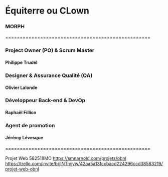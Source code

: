 # Équiterre ou CLown

### MORPH

==================================================

### **Project Owner (PO) & Scrum Master**
#### Philippe Trudel

### **Designer & Assurance Qualité (QA)**
#### Olivier Lalonde

### **Développeur Back-end & DevOp**
#### Raphaël Fillion

### **Agent de promotion**
#### Jérémy Lévesque
==================================================

Projet Web 582518MO
https://smnarnold.com/projets/obnl
https://trello.com/invite/b/jINTmjyw/42aa5a13fccbacd224296ccd38583219/projet-web-obnl
